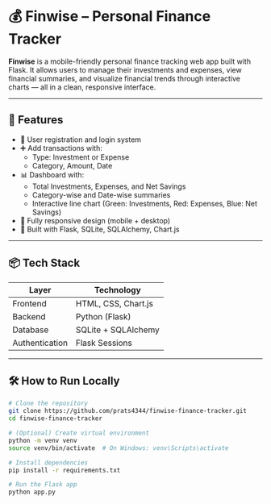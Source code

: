 # 💰 Finwise – Personal Finance Tracker

**Finwise** is a mobile-friendly personal finance tracking web app built with Flask. It allows users to manage their investments and expenses, view financial summaries, and visualize financial trends through interactive charts — all in a clean, responsive interface.

---

## 🚀 Features

- 👤 User registration and login system
- ➕ Add transactions with:
  - Type: Investment or Expense
  - Category, Amount, Date
- 📊 Dashboard with:
  - Total Investments, Expenses, and Net Savings
  - Category-wise and Date-wise summaries
  - Interactive line chart (Green: Investments, Red: Expenses, Blue: Net Savings)
- 📱 Fully responsive design (mobile + desktop)
- 🔐 Built with Flask, SQLite, SQLAlchemy, Chart.js

---


## 📦 Tech Stack

| Layer         | Technology            |
|---------------|------------------------|
| Frontend      | HTML, CSS, Chart.js    |
| Backend       | Python (Flask)         |
| Database      | SQLite + SQLAlchemy    |
| Authentication| Flask Sessions         |

---

## 🛠️ How to Run Locally

```bash
# Clone the repository
git clone https://github.com/prats4344/finwise-finance-tracker.git
cd finwise-finance-tracker

# (Optional) Create virtual environment
python -m venv venv
source venv/bin/activate  # On Windows: venv\Scripts\activate

# Install dependencies
pip install -r requirements.txt

# Run the Flask app
python app.py

